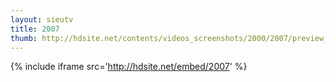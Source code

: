 ```yaml
---
layout: sieutv
title: 2007
thumb: http://hdsite.net/contents/videos_screenshots/2000/2007/preview_360p.mp4.jpg
---
```

{% include iframe src='http://hdsite.net/embed/2007' %}
 
